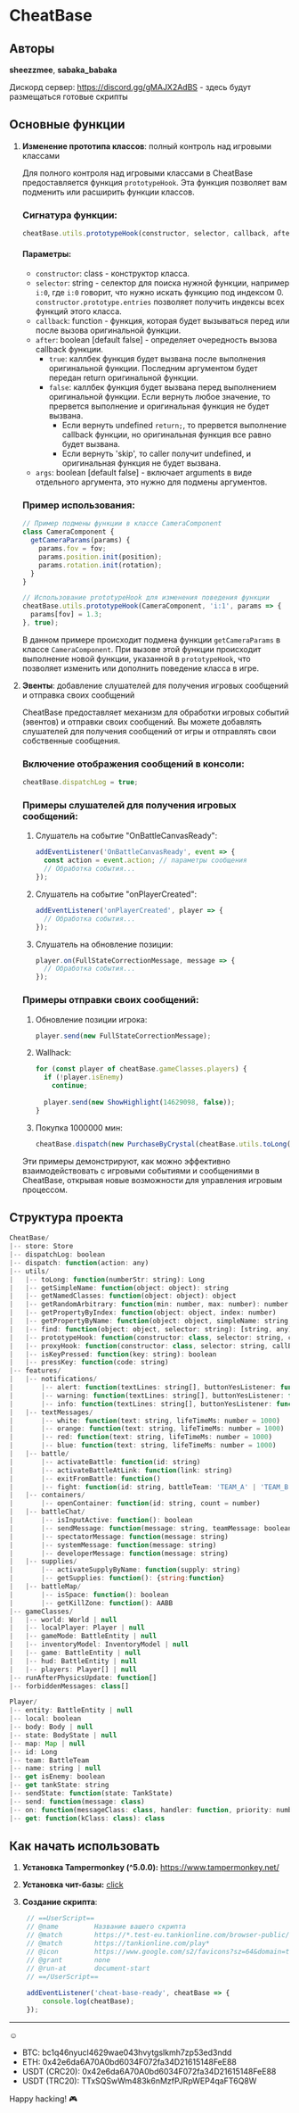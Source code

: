 # CheatBase

## Авторы

**sheezzmee**, **sabaka_babaka**

Дискорд сервер: https://discord.gg/gMAJX2AdBS - здесь будут размещаться готовые скрипты

## Основные функции

1. **Изменение прототипа классов**: полный контроль над игровыми классами
   
    Для полного контроля над игровыми классами в CheatBase предоставляется функция `prototypeHook`. Эта функция позволяет вам подменить или расширить функции классов.
    
    ### Сигнатура функции:
    
    ```javascript
    cheatBase.utils.prototypeHook(constructor, selector, callback, after, args);
    ```
    
    #### Параметры:
    
    - `constructor`: class - конструктор класса.
    - `selector`: string - селектор для поиска нужной функции, например `i:0`, где `i:0` говорит, что нужно искать функцию под индексом 0. `constructor.prototype.entries` позволяет получить индексы всех функций этого класса.
    - `callback`: function - функция, которая будет вызываться перед или после вызова оригинальной функции.
    - `after`: boolean [default false] - определяет очередность вызова callback функции.
      - `true`: каллбек функция будет вызвана после выполнения оригинальной функции. Последним аргументом будет передан return оригинальной функции.
      - `false`: каллбек функция будет вызвана перед выполнением оригинальной функции. Если вернуть любое значение, то прервется выполнение и оригинальная функция не будет вызвана.
        - Если вернуть undefined ```return;```, то прервется выполнение callback функции, но оригинальная функция все равно будет вызвана.
        - Если вернуть 'skip', то caller получит undefined, и оригинальная функция не будет вызвана.
    - `args`: boolean [default false] - включает arguments в виде отдельного аргумента, это нужно для подмены аргументов.
    
    ### Пример использования:
    
    ```javascript
    // Пример подмены функции в классе CameraComponent
    class CameraComponent {
      getCameraParams(params) {
        params.fov = fov;
        params.position.init(position);
        params.rotation.init(rotation);
      }
    }
    
    // Использование prototypeHook для изменения поведения функции
    cheatBase.utils.prototypeHook(CameraComponent, 'i:1', params => {
      params[fov] = 1.3;
    }, true);
    ```
    
    В данном примере происходит подмена функции `getCameraParams` в классе `CameraComponent`. При вызове этой функции происходит выполнение новой функции, указанной в `prototypeHook`, что позволяет изменить или дополнить поведение класса в игре.

2. **Эвенты**: добавление слушателей для получения игровых сообщений и отправка своих сообщений

    CheatBase предоставляет механизм для обработки игровых событий (эвентов) и отправки своих сообщений. Вы можете добавлять слушателей для получения сообщений от игры и отправлять свои собственные сообщения.
    
    ### Включение отображения сообщений в консоли:
    
    ```javascript
    cheatBase.dispatchLog = true;
    ```
    
    ### Примеры слушателей для получения игровых сообщений:
    
    1. Слушатель на событие "OnBattleCanvasReady":
    
       ```javascript
       addEventListener('OnBattleCanvasReady', event => {
         const action = event.action; // параметры сообщения
         // Обработка события...
       });
       ```
    
    2. Слушатель на событие "onPlayerCreated":
    
       ```javascript
       addEventListener('onPlayerCreated', player => {
         // Обработка события...
       });
       ```
    
    3. Слушатель на обновление позиции:
    
       ```javascript
       player.on(FullStateCorrectionMessage, message => {
         // Обработка события...
       });
       ```
    
    ### Примеры отправки своих сообщений:
    
    1. Обновление позиции игрока:
    
       ```javascript
       player.send(new FullStateCorrectionMessage);
       ```
    
    2. Wallhack:
    
       ```javascript
       for (const player of cheatBase.gameClasses.players) {
         if (!player.isEnemy)
           continue;
    
         player.send(new ShowHighlight(14629098, false));
       }
       ```
    
    3. Покупка 1000000 мин:
    
       ```javascript
       cheatBase.dispatch(new PurchaseByCrystal(cheatBase.utils.toLong('10007277'), 1000000, new PurchaseSourceCategory('', 0)));
       ```
    
    Эти примеры демонстрируют, как можно эффективно взаимодействовать с игровыми событиями и сообщениями в CheatBase, открывая новые возможности для управления игровым процессом.

## Структура проекта

```js
CheatBase/
|-- store: Store
|-- dispatchLog: boolean
|-- dispatch: function(action: any)
|-- utils/
|   |-- toLong: function(numberStr: string): Long
|   |-- getSimpleName: function(object: object): string
|   |-- getNamedClasses: function(object: object): object
|   |-- getRandomArbitrary: function(min: number, max: number): number
|   |-- getPropertyByIndex: function(object: object, index: number)
|   |-- getPropertyByName: function(object: object, simpleName: string, returnName: boolean = false)
|   |-- find: function(object: object, selector: string): [string, any]
|   |-- prototypeHook: function(constructor: class, selector: string, callBack: function, after: boolean = false, args: boolean = false)
|   |-- proxyHook: function(constructor: class, selector: string, callBack: function)
|   |-- isKeyPressed: function(key: string): boolean
|   |-- pressKey: function(code: string)
|-- features/
|   |-- notifications/
|       |-- alert: function(textLines: string[], buttonYesListener: function | null = null, buttonCloseListener: function | null = null, timeInMs: number = 10000, title: string | null = null)
|       |-- warning: function(textLines: string[], buttonYesListener: function | null = null, buttonCloseListener: function | null = null, timeInMs: number = 10000, title: string | null = null)
|       |-- info: function(textLines: string[], buttonYesListener: function | null = null, buttonCloseListener: function | null = null, timeInMs: number = 10000, title: string | null = null)
|   |-- textMessages/
|       |-- white: function(text: string, lifeTimeMs: number = 1000)
|       |-- orange: function(text: string, lifeTimeMs: number = 1000)
|       |-- red: function(text: string, lifeTimeMs: number = 1000)
|       |-- blue: function(text: string, lifeTimeMs: number = 1000)
|   |-- battle/
|       |-- activateBattle: function(id: string)
|       |-- activateBattleAtLink: function(link: string)
|       |-- exitFromBattle: function()
|       |-- fight: function(id: string, battleTeam: 'TEAM_A' | 'TEAM_B' | 'NONE')
|   |-- containers/
|       |-- openContainer: function(id: string, count = number)
|   |-- battleChat/
|       |-- isInputActive: function(): boolean
|       |-- sendMessage: function(message: string, teamMessage: boolean = false)
|       |-- spectatorMessage: function(message: string)
|       |-- systemMessage: function(message: string)
|       |-- developerMessage: function(message: string)
|   |-- supplies/
|       |-- activateSupplyByName: function(supply: string)
|       |-- getSupplies: function(): {string:function}
|   |-- battleMap/
|       |-- isSpace: function(): boolean
|       |-- getKillZone: function(): AABB
|-- gameClasses/
|   |-- world: World | null
|   |-- localPlayer: Player | null
|   |-- gameMode: BattleEntity | null
|   |-- inventoryModel: InventoryModel | null
|   |-- game: BattleEntity | null
|   |-- hud: BattleEntity | null
|   |-- players: Player[] | null
|-- runAfterPhysicsUpdate: function[]
|-- forbiddenMessages: class[]

Player/
|-- entity: BattleEntity | null
|-- local: boolean
|-- body: Body | null
|-- state: BodyState | null
|-- map: Map | null
|-- id: Long
|-- team: BattleTeam
|-- name: string | null
|-- get isEnemy: boolean
|-- get tankState: string
|-- sendState: function(state: TankState)
|-- send: function(message: class)
|-- on: function(messageClass: class, handler: function, priority: number = 0, dispatchOnce: boolean = false)
|-- get: function(kClass: class): class
```

## Как начать использовать

1. **Установка Tampermonkey (^5.0.0):** https://www.tampermonkey.net/

2. **Установка чит-базы:** [click](https://raw.githubusercontent.com/sheezzmee/CheatBase/main/cheatBase.user.js)

3. **Создание скрипта**:

   ```javascript
    // ==UserScript==
    // @name         Название вашего скрипта
    // @match        https://*.test-eu.tankionline.com/browser-public/index.html?*
    // @match        https://tankionline.com/play*
    // @icon         https://www.google.com/s2/favicons?sz=64&domain=tankionline.com
    // @grant        none
    // @run-at       document-start
    // ==/UserScript==
    
    addEventListener('cheat-base-ready', cheatBase => {
        console.log(cheatBase);
    });
   ```
   
---
☺️
* BTC: bc1q46nyucl4629wae043hvytgslkmh7zp53ed3ndd
* ETH: 0x42e6da6A70A0bd6034F072fa34D21615148FeE88
* USDT (CRC20): 0x42e6da6A70A0bd6034F072fa34D21615148FeE88
* USDT (TRC20): TTxSQSwWm483k6nMzfPJRpWEP4qaFT6Q8W

Happy hacking! 🎮

